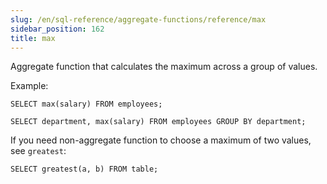 ```yaml
---
slug: /en/sql-reference/aggregate-functions/reference/max
sidebar_position: 162
title: max
---
```


Aggregate function that calculates the maximum across a group of values.

Example:

```
SELECT max(salary) FROM employees;
```

```
SELECT department, max(salary) FROM employees GROUP BY department;
```

If you need non-aggregate function to choose a maximum of two values, see `greatest`:

```
SELECT greatest(a, b) FROM table;
```
